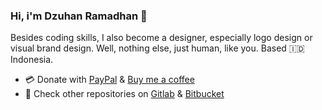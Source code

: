 ### Hi, i'm Dzuhan Ramadhan 👋


Besides coding skills, I also become a designer, especially logo design or visual brand design. Well, nothing else, just human, like you. Based 🇮🇩 Indonesia.

* 💳 Donate with [PayPal](https://paypal.me/dzuhanramadhan) & [Buy me a coffee](https://buymeacoffee.com/dzuhanramadhan)
* 📂 Check other repositories on [Gitlab](https://gitlab.com/dzuhanramadhan) & [Bitbucket](https://bitbucket.org/dzuhanramadhan/)
